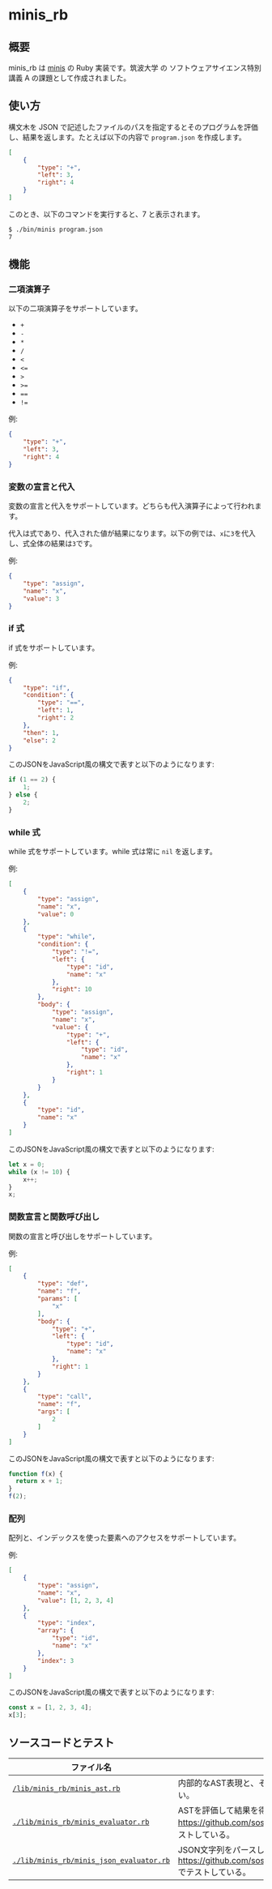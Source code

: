 # minis_rb

## 概要

minis_rb は [minis](https://github.com/kmizu/minis/tree/main/minis) の Ruby 実装です。筑波大学 の ソフトウェアサイエンス特別講義 A の課題として作成されました。

## 使い方

構文木を JSON で記述したファイルのパスを指定するとそのプログラムを評価し、結果を返します。たとえば以下の内容で `program.json` を作成します。

```json
[
    {
        "type": "+",
        "left": 3,
        "right": 4
    }
]
```

このとき、以下のコマンドを実行すると、7 と表示されます。

```sh
$ ./bin/minis program.json
7

```

## 機能

### 二項演算子

以下の二項演算子をサポートしています。

- `+`
- `-`
- `*`
- `/`
- `<`
- `<=`
- `>`
- `>=`
- `==`
- `!=`

例:

```json
{
    "type": "+",
    "left": 3,
    "right": 4
}
```

### 変数の宣言と代入

変数の宣言と代入をサポートしています。どちらも代入演算子によって行われます。

代入は式であり、代入された値が結果になります。以下の例では、`x`に`3`を代入し、式全体の結果は`3`です。

例:

```json
{
    "type": "assign",
    "name": "x",
    "value": 3
}
```

### if 式

if 式をサポートしています。

例:

```json
{
    "type": "if",
    "condition": {
        "type": "==",
        "left": 1,
        "right": 2
    },
    "then": 1,
    "else": 2
}
```

このJSONをJavaScript風の構文で表すと以下のようになります:

```js
if (1 == 2) {
    1;
} else {
    2;
}
```

### while 式

while 式をサポートしています。while 式は常に `nil` を返します。

例:

```json
[
    {
        "type": "assign",
        "name": "x",
        "value": 0
    },
    {
        "type": "while",
        "condition": {
            "type": "!=",
            "left": {
                "type": "id",
                "name": "x"
            },
            "right": 10
        },
        "body": {
            "type": "assign",
            "name": "x",
            "value": {
                "type": "+",
                "left": {
                    "type": "id",
                    "name": "x"
                },
                "right": 1
            }
        }
    },
    {
        "type": "id",
        "name": "x"
    }
]
```

このJSONをJavaScript風の構文で表すと以下のようになります:

```js
let x = 0;
while (x != 10) {
    x++;
}
x;
```

### 関数宣言と関数呼び出し

関数の宣言と呼び出しをサポートしています。

例:

```json
[
    {
        "type": "def",
        "name": "f",
        "params": [
            "x"
        ],
        "body": {
            "type": "+",
            "left": {
                "type": "id",
                "name": "x"
            },
            "right": 1
        }
    },
    {
        "type": "call",
        "name": "f",
        "args": [
            2
        ]
    }
]
```

このJSONをJavaScript風の構文で表すと以下のようになります:

```js
function f(x) {
  return x + 1;
}
f(2);
```

### 配列

配列と、インデックスを使った要素へのアクセスをサポートしています。

例:

```json
[
    {
        "type": "assign",
        "name": "x",
        "value": [1, 2, 3, 4]
    },
    {
        "type": "index",
        "array": {
            "type": "id",
            "name": "x"
        },
        "index": 3
    }
]
```

このJSONをJavaScript風の構文で表すと以下のようになります:

```js
const x = [1, 2, 3, 4];
x[3];
```

## ソースコードとテスト

|ファイル名|概要|
|--------|----|
|[`/lib/minis_rb/minis_ast.rb`](https://github.com/sosukesuzuki/minis_rb/blob/main/lib/minis_rb/minis_ast.rb)|内部的なAST表現と、そのビルダー関数。ロジックがほとんど存在しないため、テストはない。|
|[`./lib/minis_rb/minis_evaluator.rb`](https://github.com/sosukesuzuki/minis_rb/blob/main/lib/minis_rb/minis_evaluator.rb)|ASTを評価して結果を得る関数。https://github.com/sosukesuzuki/minis_rb/blob/main/spec/minis_evaluator_spec.rb でテストしている。|
|[`./lib/minis_rb/minis_json_evaluator.rb`](https://github.com/sosukesuzuki/minis_rb/blob/main/lib/minis_rb/minis_json_evaluator.rb)|JSON文字列をパースしてAST表現に変換する。https://github.com/sosukesuzuki/minis_rb/blob/main/spec/minis_json_evaluator_spec.rb でテストしている。|
